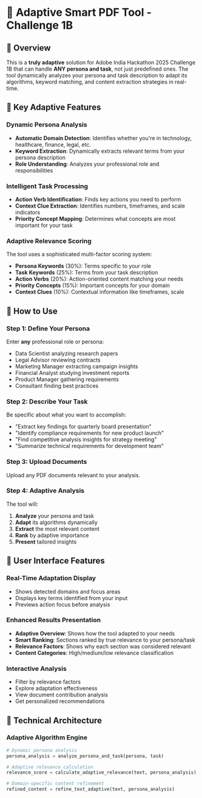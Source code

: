 # 🧠 Adaptive Smart PDF Tool - Challenge 1B

## 🎯 Overview

This is a **truly adaptive** solution for Adobe India Hackathon 2025 Challenge 1B that can handle **ANY persona and task**, not just predefined ones. The tool dynamically analyzes your persona and task description to adapt its algorithms, keyword matching, and content extraction strategies in real-time.

## 🧠 Key Adaptive Features

### Dynamic Persona Analysis
- **Automatic Domain Detection**: Identifies whether you're in technology, healthcare, finance, legal, etc.
- **Keyword Extraction**: Dynamically extracts relevant terms from your persona description
- **Role Understanding**: Analyzes your professional role and responsibilities

### Intelligent Task Processing
- **Action Verb Identification**: Finds key actions you need to perform
- **Context Clue Extraction**: Identifies numbers, timeframes, and scale indicators
- **Priority Concept Mapping**: Determines what concepts are most important for your task

### Adaptive Relevance Scoring
The tool uses a sophisticated multi-factor scoring system:
- **Persona Keywords** (30%): Terms specific to your role
- **Task Keywords** (25%): Terms from your task description  
- **Action Verbs** (20%): Action-oriented content matching your needs
- **Priority Concepts** (15%): Important concepts for your domain
- **Context Clues** (10%): Contextual information like timeframes, scale

## 🚀 How to Use

### Step 1: Define Your Persona
Enter **any** professional role or persona:
- Data Scientist analyzing research papers
- Legal Advisor reviewing contracts
- Marketing Manager extracting campaign insights
- Financial Analyst studying investment reports
- Product Manager gathering requirements
- Consultant finding best practices

### Step 2: Describe Your Task
Be specific about what you want to accomplish:
- "Extract key findings for quarterly board presentation"
- "Identify compliance requirements for new product launch"
- "Find competitive analysis insights for strategy meeting"
- "Summarize technical requirements for development team"

### Step 3: Upload Documents
Upload any PDF documents relevant to your analysis.

### Step 4: Adaptive Analysis
The tool will:
1. **Analyze** your persona and task
2. **Adapt** its algorithms dynamically
3. **Extract** the most relevant content
4. **Rank** by adaptive importance
5. **Present** tailored insights

## 🎨 User Interface Features

### Real-Time Adaptation Display
- Shows detected domains and focus areas
- Displays key terms identified from your input
- Previews action focus before analysis

### Enhanced Results Presentation
- **Adaptive Overview**: Shows how the tool adapted to your needs
- **Smart Ranking**: Sections ranked by true relevance to your persona/task
- **Relevance Factors**: Shows why each section was considered relevant
- **Content Categories**: High/medium/low relevance classification

### Interactive Analysis
- Filter by relevance factors
- Explore adaptation effectiveness
- View document contribution analysis
- Get personalized recommendations

## 🔧 Technical Architecture

### Adaptive Algorithm Engine
```python
# Dynamic persona analysis
persona_analysis = analyze_persona_and_task(persona, task)

# Adaptive relevance calculation
relevance_score = calculate_adaptive_relevance(text, persona_analysis)

# Domain-specific content refinement
refined_content = refine_text_adaptive(text, persona_analysis)
